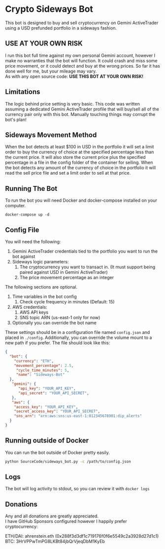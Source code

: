Crypto Sideways Bot
===================
This bot is designed to buy and sell cryptocurrency on Gemini ActiveTrader using a USD prefunded portfolio in a sideways fashion.

USE AT YOUR OWN RISK
--------------------
I run this bot full time against my own personal Gemini account, however I make no warranties that
the bot will function. It could crash and miss some price movement, or it could detect and buy at the wrong prices. So far
it has done well for me, but your mileage may vary.  
As with any open source code: **USE THIS BOT AT YOUR OWN RISK!**

Limitations
-----------
The logic behind price setting is very basic. This code was written assuming a dedicated Gemini ActiveTrader profile that will buy/sell all
of the currency pair only with this bot. Manually touching things may corrupt the bot's plan!

Sideways Movement Method
------------------------
When the bot detects at least $100 in USD in the portfolio it will set a limit order to buy the currency of choice at the specified percentage less than
the current price. It will also store the current price plus the specified percentage in a file in the config folder of the container for selling.
When the bot detects any amount of the currency of choice in the portfolio it will read the sell price file and set a limit order to sell at that price.

Running The Bot
---------------
To run the bot you will need Docker and docker-compose installed on your computer.  

    docker-compose up -d

Config File
-----------
You will need the following:

1. Gemini ActiveTrader credentials tied to the portfolio you want to run the bot against
2. Sideways logic parameters:
    1. The cryptocurrency you want to transact in. (It must support being paired against USD in Gemini ActiveTrader)
    2. The price movement percentage as an integer

The following sections are optional.

1. Time variables in the bot config
   1. Check cycle frequency in minutes (Default: 15)
2. AWS credentials:
   1. AWS API keys
   2. SNS topic ARN (us-east-1 only for now)
3. Optionally you can override the bot name

These settings should be in a configuration file named `config.json` and placed in `./config`.
Additionally, you can override the volume mount to a new path if you prefer.
The file should look like this:

```json
{
  "bot": {
    "currency": "ETH",
    "movement_percentage": 2.5,
     "cycle_time_minutes": 5,
     "name": "Sideways-Bot"
  },
   "gemini": {
      "api_key": "YOUR_API_KEY",
      "api_secret": "YOUR_API_SECRET",
   },
   "aws": {
    "access_key": "YOUR_API_KEY",
    "secret_access_key": "YOUR_API_SECRET",
    "sns_arn": "arn:aws:sns:us-east-1:012345678901:dip_alerts"
  }
}
```

Running outside of Docker
-------------------------
You can run the bot outside of Docker pretty easily.

```bash
python SourceCode/sideways_bot.py -c /path/to/config.json
```

Logs
----
The bot will log activity to stdout, so you can review it with `docker logs`

Donations
---------
Any and all donations are greatly appreciated.  
I have GitHub Sponsors configured however I happily prefer cryptocurrency:

ETH/DAI: ahrenstein.eth (0x288f3d3df1c719176f0f6e5549c2a3928d27d1c1)  
BTC: 3HrVPPwTmPG8LKBt84jbQrVjeqDbM1KyEb
